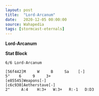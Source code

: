 ```yaml
---
layout: post
title:  "Lord-Arcanum"
date:   2020-12-05 00:00:00
source: Wahapedia
tags: [stormcast-eternals]
---
```


**Lord-Arcanum**

**Stat Block**
```
6/6 Lord-Arcanum
```

```
[56f442]M     W     B     Sa    [-]
5"    6     9     3+    
[e85545]Weapons[-]
[c6c930]Aetherstave[-]
2"     A:4    H:3+   W:3+   R:-1   D:D3  
```
    
